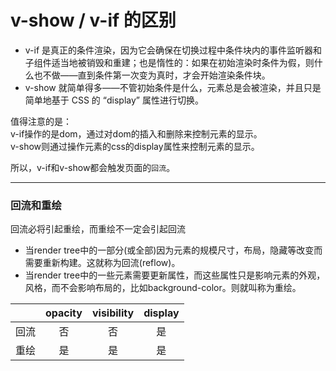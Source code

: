 # v-show / v-if 的区别

- v-if 是真正的条件渲染，因为它会确保在切换过程中条件块内的事件监听器和子组件适当地被销毁和重建；也是惰性的：如果在初始渲染时条件为假，则什么也不做——直到条件第一次变为真时，才会开始渲染条件块。
- v-show 就简单得多——不管初始条件是什么，元素总是会被渲染，并且只是简单地基于 CSS 的 “display” 属性进行切换。

值得注意的是：<br>
v-if操作的是dom，通过对dom的插入和删除来控制元素的显示。<br>
v-show则通过操作元素的css的display属性来控制元素的显示。


所以，v-if和v-show都会触发页面的`回流`。

----

### 回流和重绘

回流必将引起重绘，而重绘不一定会引起回流

- 当render tree中的一部分(或全部)因为元素的规模尺寸，布局，隐藏等改变而需要重新构建。这就称为回流(reflow)。<br>
- 当render tree中的一些元素需要更新属性，而这些属性只是影响元素的外观，风格，而不会影响布局的，比如background-color。则就叫称为重绘。


|         | opacity           | visibility          | display            |
| ------------- |:-------------:|:-------------:|:-------------:|
| 回流      | 否 | 否 | 是 |
| 重绘      | 是 | 是 | 是 |